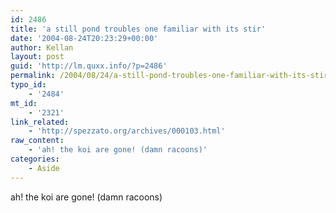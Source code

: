 ```yaml
---
id: 2486
title: 'a still pond troubles one familiar with its stir'
date: '2004-08-24T20:23:29+00:00'
author: Kellan
layout: post
guid: 'http://lm.quxx.info/?p=2486'
permalink: /2004/08/24/a-still-pond-troubles-one-familiar-with-its-stir/
typo_id:
    - '2484'
mt_id:
    - '2321'
link_related:
    - 'http://spezzato.org/archives/000103.html'
raw_content:
    - 'ah! the koi are gone! (damn racoons)'
categories:
    - Aside
---
```


ah! the koi are gone! (damn racoons)